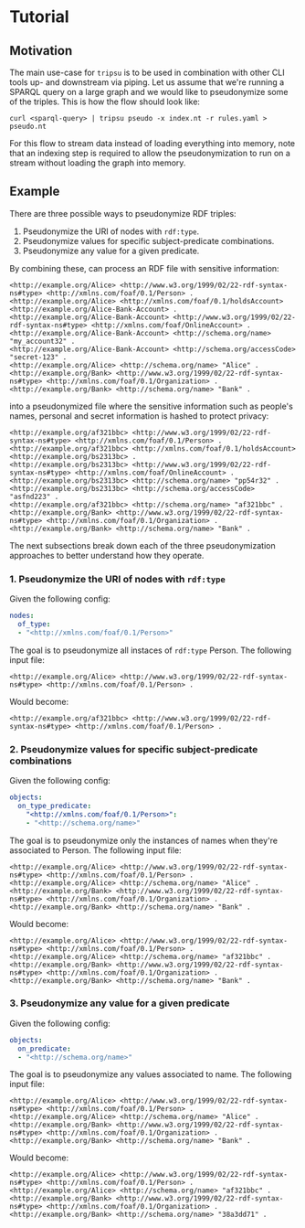 # Tutorial

## Motivation

The main use-case for `tripsu` is to be used in combination with other CLI tools
up- and downstream via piping. Let us assume that we're running a SPARQL query
on a large graph and we would like to pseudonymize some of the triples. This is
how the flow should look like:

```shell
curl <sparql-query> | tripsu pseudo -x index.nt -r rules.yaml > pseudo.nt
```

For this flow to stream data instead of loading everything into memory, note
that an indexing step is required to allow the pseudonymization to run on a
stream without loading the graph into memory.

## Example

There are three possible ways to pseudonymize RDF triples:

1. Pseudonymize the URI of nodes with `rdf:type`.
2. Pseudonymize values for specific subject-predicate combinations.
3. Pseudonymize any value for a given predicate.

By combining these, can process an RDF file with sensitive information:

```ntriples
<http://example.org/Alice> <http://www.w3.org/1999/02/22-rdf-syntax-ns#type> <http://xmlns.com/foaf/0.1/Person> .
<http://example.org/Alice> <http://xmlns.com/foaf/0.1/holdsAccount> <http://example.org/Alice-Bank-Account> .
<http://example.org/Alice-Bank-Account> <http://www.w3.org/1999/02/22-rdf-syntax-ns#type> <http://xmlns.com/foaf/OnlineAccount> .
<http://example.org/Alice-Bank-Account> <http://schema.org/name> "my_account32" .
<http://example.org/Alice-Bank-Account> <http://schema.org/accessCode> "secret-123" .
<http://example.org/Alice> <http://schema.org/name> "Alice" .
<http://example.org/Bank> <http://www.w3.org/1999/02/22-rdf-syntax-ns#type> <http://xmlns.com/foaf/0.1/Organization> .
<http://example.org/Bank> <http://schema.org/name> "Bank" .
```


into a pseudonymized file where the sensitive information such as people's names, personal and
secret information is hashed to protect privacy:


```ntriples
<http://example.org/af321bbc> <http://www.w3.org/1999/02/22-rdf-syntax-ns#type> <http://xmlns.com/foaf/0.1/Person> .
<http://example.org/af321bbc> <http://xmlns.com/foaf/0.1/holdsAccount> <http://example.org/bs2313bc> .
<http://example.org/bs2313bc> <http://www.w3.org/1999/02/22-rdf-syntax-ns#type> <http://xmlns.com/foaf/OnlineAccount> .
<http://example.org/bs2313bc> <http://schema.org/name> "pp54r32" .
<http://example.org/bs2313bc> <http://schema.org/accessCode> "asfnd223" .
<http://example.org/af321bbc> <http://schema.org/name> "af321bbc" .
<http://example.org/Bank> <http://www.w3.org/1999/02/22-rdf-syntax-ns#type> <http://xmlns.com/foaf/0.1/Organization> .
<http://example.org/Bank> <http://schema.org/name> "Bank" .
```

The next subsections break down each of the three pseudonymization approaches to
better understand how they operate.

### 1. Pseudonymize the URI of nodes with `rdf:type`


Given the following config:

```yaml
nodes:
  of_type:
  - "<http://xmlns.com/foaf/0.1/Person>"
```

The goal is to pseudonymize all instaces of `rdf:type` Person. The following
input file:

```ntriples
<http://example.org/Alice> <http://www.w3.org/1999/02/22-rdf-syntax-ns#type> <http://xmlns.com/foaf/0.1/Person> .
```

Would become:

```ntriples
<http://example.org/af321bbc> <http://www.w3.org/1999/02/22-rdf-syntax-ns#type> <http://xmlns.com/foaf/0.1/Person> .
```


### 2. Pseudonymize values for specific subject-predicate combinations

Given the following config:

```yaml
objects:
  on_type_predicate:
    "<http://xmlns.com/foaf/0.1/Person>":
    - "<http://schema.org/name>"
```

The goal is to pseudonymize only the instances of names when they're associated
to Person. The following input file:

```ntriples
<http://example.org/Alice> <http://www.w3.org/1999/02/22-rdf-syntax-ns#type> <http://xmlns.com/foaf/0.1/Person> .
<http://example.org/Alice> <http://schema.org/name> "Alice" .
<http://example.org/Bank> <http://www.w3.org/1999/02/22-rdf-syntax-ns#type> <http://xmlns.com/foaf/0.1/Organization> .
<http://example.org/Bank> <http://schema.org/name> "Bank" .
```

Would become:

```ntriples
<http://example.org/Alice> <http://www.w3.org/1999/02/22-rdf-syntax-ns#type> <http://xmlns.com/foaf/0.1/Person> .
<http://example.org/Alice> <http://schema.org/name> "af321bbc" .
<http://example.org/Bank> <http://www.w3.org/1999/02/22-rdf-syntax-ns#type> <http://xmlns.com/foaf/0.1/Organization> .
<http://example.org/Bank> <http://schema.org/name> "Bank" .
```

### 3. Pseudonymize any value for a given predicate


Given the following config:

```yaml
objects:
  on_predicate:
  - "<http://schema.org/name>"
```

The goal is to pseudonymize any values associated to name. The following input
file:

```ntriples
<http://example.org/Alice> <http://www.w3.org/1999/02/22-rdf-syntax-ns#type> <http://xmlns.com/foaf/0.1/Person> .
<http://example.org/Alice> <http://schema.org/name> "Alice" .
<http://example.org/Bank> <http://www.w3.org/1999/02/22-rdf-syntax-ns#type> <http://xmlns.com/foaf/0.1/Organization> .
<http://example.org/Bank> <http://schema.org/name> "Bank" .
```

Would become:

```ntriples
<http://example.org/Alice> <http://www.w3.org/1999/02/22-rdf-syntax-ns#type> <http://xmlns.com/foaf/0.1/Person> .
<http://example.org/Alice> <http://schema.org/name> "af321bbc" .
<http://example.org/Bank> <http://www.w3.org/1999/02/22-rdf-syntax-ns#type> <http://xmlns.com/foaf/0.1/Organization> .
<http://example.org/Bank> <http://schema.org/name> "38a3dd71" .
```
